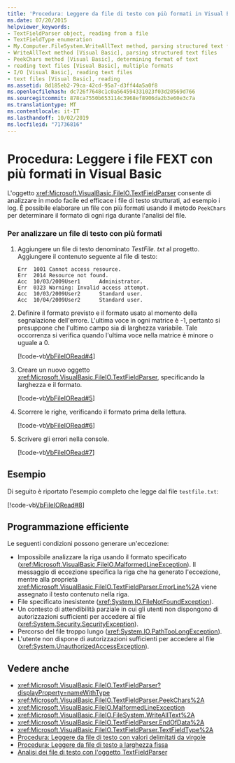 ```yaml
---
title: 'Procedura: Leggere da file di testo con più formati in Visual Basic'
ms.date: 07/20/2015
helpviewer_keywords:
- TextFieldParser object, reading from a file
- TextFieldType enumeration
- My.Computer.FileSystem.WriteAllText method, parsing structured text files
- WriteAllText method [Visual Basic], parsing structured text files
- PeekChars method [Visual Basic], determining format of text
- reading text files [Visual Basic], multiple formats
- I/O [Visual Basic], reading text files
- text files [Visual Basic], reading
ms.assetid: 8d185eb2-79ca-42cd-95a7-d3ff44a5a0f8
ms.openlocfilehash: dc726f7648c1c0a564594331023f03d20569d766
ms.sourcegitcommit: 878ca7550b653114c3968ef8906da2b3e60e3c7a
ms.translationtype: MT
ms.contentlocale: it-IT
ms.lasthandoff: 10/02/2019
ms.locfileid: "71736816"
---
```

# <a name="how-to-read-from-fext-files-with-multiple-formats-in-visual-basic"></a>Procedura: Leggere i file FEXT con più formati in Visual Basic

L'oggetto <xref:Microsoft.VisualBasic.FileIO.TextFieldParser> consente di analizzare in modo facile ed efficace i file di testo strutturati, ad esempio i log. È possibile elaborare un file con più formati usando il metodo `PeekChars` per determinare il formato di ogni riga durante l'analisi del file.
  
### <a name="to-parse-a-text-file-with-multiple-formats"></a>Per analizzare un file di testo con più formati

1. Aggiungere un file di testo denominato *TestFile. txt* al progetto. Aggiungere il contenuto seguente al file di testo:

    ```text
    Err  1001 Cannot access resource.
    Err  2014 Resource not found.
    Acc  10/03/2009User1      Administrator.
    Err  0323 Warning: Invalid access attempt.
    Acc  10/03/2009User2      Standard user.
    Acc  10/04/2009User2      Standard user.
    ```

2. Definire il formato previsto e il formato usato al momento della segnalazione dell'errore. L'ultima voce in ogni matrice è -1, pertanto si presuppone che l'ultimo campo sia di larghezza variabile. Tale occorrenza si verifica quando l'ultima voce nella matrice è minore o uguale a 0.

     [!code-vb[VbFileIORead#4](~/samples/snippets/visualbasic/VS_Snippets_VBCSharp/VbFileIORead/VB/Class1.vb#4)]

3. Creare un nuovo oggetto <xref:Microsoft.VisualBasic.FileIO.TextFieldParser>, specificando la larghezza e il formato.

     [!code-vb[VbFileIORead#5](~/samples/snippets/visualbasic/VS_Snippets_VBCSharp/VbFileIORead/VB/Class1.vb#5)]

4. Scorrere le righe, verificando il formato prima della lettura.

     [!code-vb[VbFileIORead#6](~/samples/snippets/visualbasic/VS_Snippets_VBCSharp/VbFileIORead/VB/Class1.vb#6)]

5. Scrivere gli errori nella console.

     [!code-vb[VbFileIORead#7](~/samples/snippets/visualbasic/VS_Snippets_VBCSharp/VbFileIORead/VB/Class1.vb#7)]

## <a name="example"></a>Esempio

Di seguito è riportato l'esempio completo che legge dal file `testfile.txt`:

 [!code-vb[VbFileIORead#8](~/samples/snippets/visualbasic/VS_Snippets_VBCSharp/VbFileIORead/VB/Class1.vb#8)]

## <a name="robust-programming"></a>Programmazione efficiente

Le seguenti condizioni possono generare un'eccezione:  
  
- Impossibile analizzare la riga usando il formato specificato (<xref:Microsoft.VisualBasic.FileIO.MalformedLineException>). Il messaggio di eccezione specifica la riga che ha generato l'eccezione, mentre alla proprietà <xref:Microsoft.VisualBasic.FileIO.TextFieldParser.ErrorLine%2A> viene assegnato il testo contenuto nella riga.
- File specificato inesistente (<xref:System.IO.FileNotFoundException>).
- Un contesto di attendibilità parziale in cui gli utenti non dispongono di autorizzazioni sufficienti per accedere al file (<xref:System.Security.SecurityException>).
- Percorso del file troppo lungo (<xref:System.IO.PathTooLongException>).
- L'utente non dispone di autorizzazioni sufficienti per accedere al file (<xref:System.UnauthorizedAccessException>).

## <a name="see-also"></a>Vedere anche

- <xref:Microsoft.VisualBasic.FileIO.TextFieldParser?displayProperty=nameWithType>
- <xref:Microsoft.VisualBasic.FileIO.TextFieldParser.PeekChars%2A>
- <xref:Microsoft.VisualBasic.FileIO.MalformedLineException>
- <xref:Microsoft.VisualBasic.FileIO.FileSystem.WriteAllText%2A>
- <xref:Microsoft.VisualBasic.FileIO.TextFieldParser.EndOfData%2A>
- <xref:Microsoft.VisualBasic.FileIO.TextFieldParser.TextFieldType%2A>
- [Procedura: Leggere da file di testo con valori delimitati da virgole](how-to-read-from-comma-delimited-text-files.md)
- [Procedura: Leggere da file di testo a larghezza fissa](how-to-read-from-fixed-width-text-files.md)
- [Analisi dei file di testo con l'oggetto TextFieldParser](parsing-text-files-with-the-textfieldparser-object.md)
